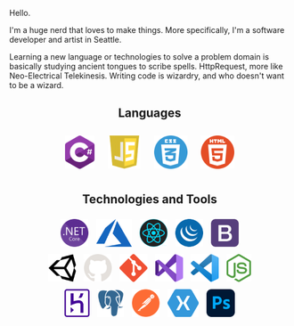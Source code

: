 
<p width=70%>
Hello.
  

I'm a huge nerd that loves to make things.  More specifically, I'm a software developer and artist in Seattle.
  
  
Learning a new language or technologies to solve a problem domain is basically studying ancient tongues to scribe spells.  HttpRequest, more like Neo-Electrical Telekinesis.  Writing code is wizardry, and who doesn't want to be a wizard.

  
</p>

<h2 align="center">Languages</h2>

<p align="center">
  <img src="https://github.com/scottfalbo/shared-readme-assets/blob/main/assets/cSharp.png?raw=true" height=60 style="margin:10px;">

  <img src = "https://github.com/scottfalbo/shared-readme-assets/blob/main/assets/javascript.png?raw=true" height=60 style="margin:10px;">

  <img src = "https://github.com/scottfalbo/shared-readme-assets/blob/main/assets/css.png?raw=true" height=60 style="margin:10px;"> 
    
  <img src = "https://github.com/scottfalbo/shared-readme-assets/blob/main/assets/html.png?raw=true" height=60 style="margin:10px;">
</p>


<h2 align="center">Technologies and Tools</h2>
<p align="center">
    <img src="https://github.com/scottfalbo/shared-readme-assets/blob/main/assets/dotnetcore.png?raw=true" height=50 style="margin:5px;">
    <img src="https://github.com/scottfalbo/shared-readme-assets/blob/main/assets/azure.png?raw=true" height=50 style="margin:5px;">
    <img src="https://github.com/scottfalbo/shared-readme-assets/blob/main/assets/react.png?raw=true" height=50 style="margin:5px;">
    <img src="https://github.com/scottfalbo/shared-readme-assets/blob/main/assets/jQuery.png?raw=true" height=50 style="margin:5px;">
    <img src="https://github.com/scottfalbo/shared-readme-assets/blob/main/assets/bootstrap.png?raw=true" height=50 style="margin:5px;">
    <br>
    <img src="https://github.com/scottfalbo/shared-readme-assets/blob/main/assets/unity.png?raw=true" height=50 style="margin:5px;">
    <img src="https://github.com/scottfalbo/shared-readme-assets/blob/main/assets/github-light.png?raw=true" height=50 style="margin:5px;">
    <img src="https://github.com/scottfalbo/shared-readme-assets/blob/main/assets/git.png?raw=true" height=50 style="margin:5px;">
    <img src="https://github.com/scottfalbo/shared-readme-assets/blob/main/assets/visual_studio.png?raw=true" height=50 style="margin:5px;">
    <img src="https://github.com/scottfalbo/shared-readme-assets/blob/main/assets/vscode.png?raw=true" height=50 style="margin:5px;">
    <img src="https://github.com/scottfalbo/shared-readme-assets/blob/main/assets/nodejs.png?raw=true" height=50 style="margin:5px;">
    <br>
    <img src="https://github.com/scottfalbo/shared-readme-assets/blob/main/assets/heroku.png?raw=true" height=50 style="margin:5px;">
    <img src="https://github.com/scottfalbo/shared-readme-assets/blob/main/assets/postgres.png?raw=true" height=50 style="margin:5px;">
    <img src="https://github.com/scottfalbo/shared-readme-assets/blob/main/assets/postman.png?raw=true" height=50 style="margin:5px;">
    <img src="https://github.com/scottfalbo/shared-readme-assets/blob/main/assets/xamarin.png?raw=true" height=50 style="margin:5px;">
    <img src="https://github.com/scottfalbo/shared-readme-assets/blob/main/assets/photoshop.png?raw=true" height=50 style="margin:5px;">
</p>
